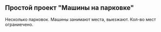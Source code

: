 ## Простой проект "Машины на парковке"

Несколько парковок. Машины занимают места, выезжают. Кол-во мест ограниечено.